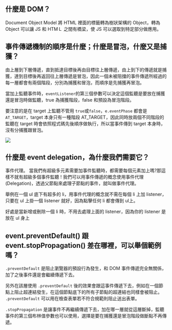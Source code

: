 ## 什麼是 DOM？
Document Object Model
將 HTML 裡面的標籤轉為樹狀架構的 Object，轉為 Object 可以讓 JS 和 HTMＬ 之間有橋梁，使 JS 可以選取到特定部分做應用。

## 事件傳遞機制的順序是什麼；什麼是冒泡，什麼又是捕獲？
由上層到下層傳遞，直到抵達目標後再由目標往上層傳遞，由上到下的傳遞就是捕獲，達到目標後再返回往上層傳遞是冒泡，因此一個未被阻擋的事件傳遞所經過的每一層都會有兩個階段，分別為捕獲和冒泡，而順序是先捕獲再冒泡。

當加上監聽事件時，`eventListener`的第三個參數可以決定這個監聽是要放在捕獲還是冒泡時做監聽，true 為捕獲階段，false 和預設為冒泡階段。

要注意的是在 target 上監聽不管用 `true`或`false`，`e.eventPhase` 都會是 `AT_TARGET`，target 本身只有一種階段 AT_TARGET，因此同時放兩個不同階段的監聽在 target 時會依照程式碼先後順序做執行，所以當事件傳到 target 本身時，沒有分捕獲跟冒泡。

![](https://i.imgur.com/IplwYFq.png?1)

## 什麼是 event delegation，為什麼我們需要它？
事件代理。
當我們有超級多元素需要加事件監聽時，都需要每個元素加上嗎?那這樣不就有超級多個事件監聽 !
我們可以用事件傳遞的概念使用事件代理 (Delegation)，透過父節點來處理子節點的事件，就叫做事件代理。

舉例在一個 ul 底下有超多的 li，用事件代理的概念就不需在每個 li 上加 listener，只要在 ul 上掛一個 listener 就好，因為點擊任何 li 都會傳到 ul上。

好處是當新增或刪除一個 li 時，不用去處理上面的 listener，因為你的 listener 是放在 ul 身上
## event.preventDefault() 跟 event.stopPropagation() 差在哪裡，可以舉個範例嗎？
`.preventDefault` 是阻止瀏覽器的預設行為發生，和 DOM 事件傳遞完全無關係，加了之後事件還是會繼續傳遞下去。

另外在該層使用 `.preventDefault` 後的效果會跟這事件傳遞下去，例如在一個節點上阻止超連結發生，在這個節點底下的所有子節點的超連結也同樣會被阻止。
`.preventDefault` 可以用在檢查表單若不符合規範則阻止送出表單。

`.stopPropagation` 是讓事件不再繼續傳遞下去，加在哪一層就從這層斷掉，監聽事件的第三個布林值參數也可以使用，選擇是要在捕獲還是冒泡階段做斷點不再傳遞。



